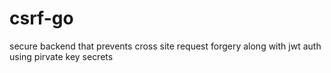 # csrf-go
 secure backend that prevents cross site request forgery along with jwt auth using pirvate key secrets
